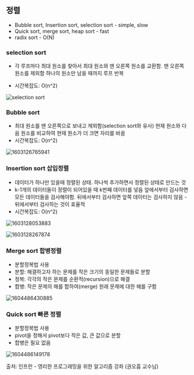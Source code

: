 ## 정렬

- Bubble sort, Insertion sort, selection sort - simple, slow
- Quick sort, merge sort, heap sort - fast
- radix sort - O(N)



### selection sort

- 각 루프마다 최대 원소를 찾아서 최대 원소와 맨 오른쪽 원소를 교환함. 맨 오른쪽 원소를 제외함
  하나의 원소만 남을 때까지 루프 반복

- 시간복잡도: O(n^2)

![selection sort](https://user-images.githubusercontent.com/33548856/96506099-07c7ec80-1292-11eb-9c97-d32c7ea610bd.JPG)



### Bubble sort

- 최대 원소를 맨 오른쪽으로 보내고 제외함(selection sort와 유사)
  현재 원소와 다음 원소를 비교하여 현재 원소가 더 크면 자리를 바꿈
- 시간복잡도: O(n^2)

![1603126765941](https://user-images.githubusercontent.com/33548856/96506231-3fcf2f80-1292-11eb-9852-9e76b2672265.png)



### Insertion sort 삽입정렬

- 데이터가 하나만 있을때 정렬된 상태. 하나씩 추가하면서 정렬된 상태로 만드는 것
- k-1개의 데이터들이 정렬이 되어있을 때 k번째 데이터를 넣음
  앞에서부터 검사하면 모든 데이터들을 검사해야함. 뒤에서부터 검사하면 앞쪽 데이터는 검사하지 않음 - 뒤에서부터 검사하는 것이 효율적
- 시간복잡도: O(n^2)

![1603128053883](https://user-images.githubusercontent.com/33548856/96506313-61c8b200-1292-11eb-9d11-da6ce8805aeb.png)

![1603128267874](https://user-images.githubusercontent.com/33548856/96506337-6ab98380-1292-11eb-9b2e-491c82e34cee.png)



### Merge sort 합병정렬

- 분할정복법 사용
- 분할: 해결하고자 하는 문제를 작은 크기의 동일한 문제들로 분할
- 정복: 각각의 작은 문제를 순환적(recursion)으로 해결
- 합병: 작은 문제의 해를 합하여(merge) 원래 문제에 대한 해를 구함

![1604486430885](https://user-images.githubusercontent.com/33548856/98102632-260b2a80-1ed7-11eb-86e2-4e7b1ede4982.png)



### Quick sort 빠른 정렬

- 분할정복법 사용
- pivot을 정해서 pivot보다 작은 값, 큰 값으로 분할
- 합병은 필요 없음

![1604486149178](https://user-images.githubusercontent.com/33548856/98102050-6ddd8200-1ed6-11eb-80b5-22b6f8d397c9.png)







출처: 인프런 - 영리한 프로그래밍을 위한 알고리즘 강좌 (권오흠 교수님)
